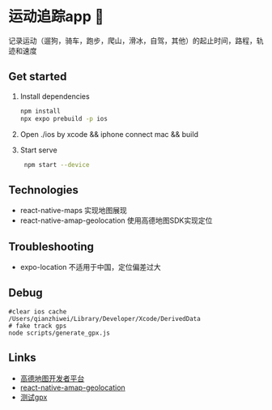 # 运动追踪app 👋

记录运动（遛狗，骑车，跑步，爬山，滑冰，自驾，其他）的起止时间，路程，轨迹和速度

## Get started

1. Install dependencies

   ```bash
   npm install
   npx expo prebuild -p ios
   ```

2. Open ./ios by xcode && iphone connect mac && build 

3. Start serve

   ```bash
    npm start --device
   ```
## Technologies
* react-native-maps 实现地图展现
* react-native-amap-geolocation 使用高德地图SDK实现定位

## Troubleshooting
* expo-location 不适用于中国，定位偏差过大

## Debug
```
#clear ios cache
/Users/qianzhiwei/Library/Developer/Xcode/DerivedData
# fake track gps
node scripts/generate_gpx.js
```

## Links
- [高德地图开发者平台](https://console.amap.com/dev/key/app)
- [react-native-amap-geolocation](https://github.com/qiuxiang/react-native-amap-geolocation)
- [测试gpx](https://www.gpsvisualizer.com/map?output_home)